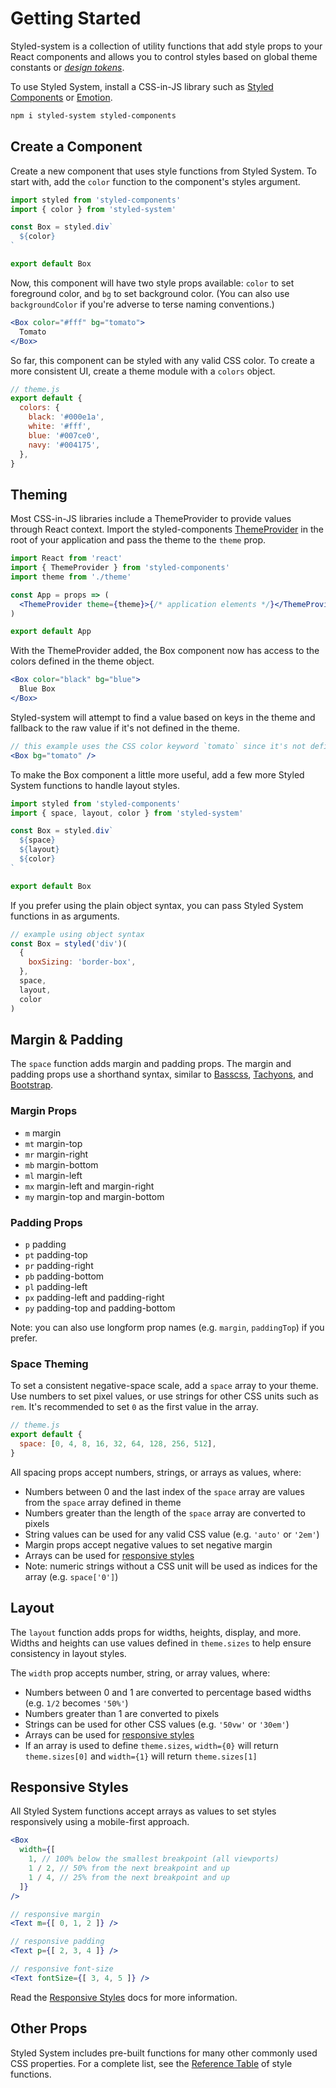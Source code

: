 # Getting Started

Styled-system is a collection of utility functions that add style props
to your React components
and allows you to control styles based on global theme constants or _[design tokens][]_.

To use Styled System, install a CSS-in-JS library such as [Styled Components][] or [Emotion][].

```sh
npm i styled-system styled-components
```

## Create a Component

Create a new component that uses style functions from Styled System.
To start with, add the `color` function to the component's styles argument.

```js
import styled from 'styled-components'
import { color } from 'styled-system'

const Box = styled.div`
  ${color}
`

export default Box
```

Now, this component will have two style props available: `color` to set foreground color, and `bg` to set background color.
(You can also use `backgroundColor` if you're adverse to terse naming conventions.)

```jsx
<Box color="#fff" bg="tomato">
  Tomato
</Box>
```

So far, this component can be styled with any valid CSS color.
To create a more consistent UI, create a theme module with a `colors` object.

```js
// theme.js
export default {
  colors: {
    black: '#000e1a',
    white: '#fff',
    blue: '#007ce0',
    navy: '#004175',
  },
}
```

## Theming

Most CSS-in-JS libraries include a ThemeProvider to provide values through React context.
Import the styled-components [ThemeProvider][] in the root of your application and pass the theme to the `theme` prop.

```jsx
import React from 'react'
import { ThemeProvider } from 'styled-components'
import theme from './theme'

const App = props => (
  <ThemeProvider theme={theme}>{/* application elements */}</ThemeProvider>
)

export default App
```

[themeprovider]: https://www.styled-components.com/docs/advanced#theming

With the ThemeProvider added, the Box component now has access to the colors defined in the theme object.

```jsx
<Box color="black" bg="blue">
  Blue Box
</Box>
```

Styled-system will attempt to find a value based on keys in the theme and fallback to the raw value if it's not defined in the theme.

```jsx
// this example uses the CSS color keyword `tomato` since it's not defined in the theme
<Box bg="tomato" />
```

To make the Box component a little more useful, add a few more Styled System functions
to handle layout styles.

```jsx
import styled from 'styled-components'
import { space, layout, color } from 'styled-system'

const Box = styled.div`
  ${space}
  ${layout}
  ${color}
`

export default Box
```

If you prefer using the plain object syntax, you can pass Styled System functions in as arguments.

```js
// example using object syntax
const Box = styled('div')(
  {
    boxSizing: 'border-box',
  },
  space,
  layout,
  color
)
```

## Margin & Padding

The `space` function adds margin and padding props.
The margin and padding props use a shorthand syntax, similar to
[Basscss][basscss], [Tachyons][tachyons], and [Bootstrap][bootstrap].

[basscss]: http://basscss.com/#basscss-margin
[tachyons]: http://tachyons.io/docs/layout/spacing/
[bootstrap]: https://getbootstrap.com/docs/4.1/utilities/spacing/

### Margin Props

- `m` margin
- `mt` margin-top
- `mr` margin-right
- `mb` margin-bottom
- `ml` margin-left
- `mx` margin-left and margin-right
- `my` margin-top and margin-bottom

### Padding Props

- `p` padding
- `pt` padding-top
- `pr` padding-right
- `pb` padding-bottom
- `pl` padding-left
- `px` padding-left and padding-right
- `py` padding-top and padding-bottom

Note: you can also use longform prop names (e.g. `margin`, `paddingTop`) if you prefer.

### Space Theming

To set a consistent negative-space scale, add a `space` array to your theme.
Use numbers to set pixel values, or use strings for other CSS units such as `rem`.
It's recommended to set `0` as the first value in the array.

```js
// theme.js
export default {
  space: [0, 4, 8, 16, 32, 64, 128, 256, 512],
}
```

All spacing props accept numbers, strings, or arrays as values, where:

- Numbers between 0 and the last index of the `space` array are values from the `space` array defined in theme
- Numbers greater than the length of the `space` array are converted to pixels
- String values can be used for any valid CSS value (e.g. `'auto'` or `'2em'`)
- Margin props accept negative values to set negative margin
- Arrays can be used for [responsive styles](#responsive-styles)
- Note: numeric strings without a CSS unit will be used as indices for the array (e.g. `space['0']`)

## Layout

The `layout` function adds props for widths, heights, display, and more.
Widths and heights can use values defined in `theme.sizes` to help ensure consistency in layout styles.

The `width` prop accepts number, string, or array values, where:

- Numbers between 0 and 1 are converted to percentage based widths (e.g. `1/2` becomes `'50%'`)
- Numbers greater than 1 are converted to pixels
- Strings can be used for other CSS values (e.g. `'50vw'` or `'30em'`)
- Arrays can be used for [responsive styles](#responsive-styles)
- If an array is used to define `theme.sizes`, `width={0}` will return `theme.sizes[0]` and `width={1}` will return `theme.sizes[1]`

## Responsive Styles

All Styled System functions accept arrays as values to set styles responsively using a mobile-first approach.

```jsx
<Box
  width={[
    1, // 100% below the smallest breakpoint (all viewports)
    1 / 2, // 50% from the next breakpoint and up
    1 / 4, // 25% from the next breakpoint and up
  ]}
/>
```

```jsx
// responsive margin
<Text m={[ 0, 1, 2 ]} />

// responsive padding
<Text p={[ 2, 3, 4 ]} />

// responsive font-size
<Text fontSize={[ 3, 4, 5 ]} />
```

Read the [Responsive Styles][] docs for more information.

## Other Props

Styled System includes pre-built functions for many other commonly used CSS properties.
For a complete list, see the [Reference Table][] of style functions.

[styled components]: https://github.com/styled-components/styled-components
[emotion]: https://github.com/emotion-js/emotion
[responsive styles]: /responsive-styles
[reference table]: /table
[design tokens]: https://speakerdeck.com/jina/design-tokens-in-design-systems
